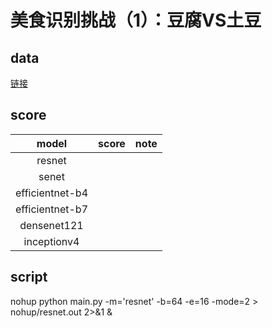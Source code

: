 # 美食识别挑战（1）：豆腐VS土豆
## data
[链接](https://god.yanxishe.com/16)
## score
|model|score|note|
|:---:|:---:|:---:|
|resnet|||
|senet|||
|efficientnet-b4|||
|efficientnet-b7|||
|densenet121|||
|inceptionv4|||

## script
nohup python main.py -m='resnet' -b=64 -e=16 -mode=2 > nohup/resnet.out 2>&1 &